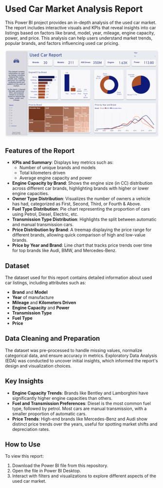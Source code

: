 # Used Car Market Analysis Report

This Power BI project provides an in-depth analysis of the used car market. The report includes interactive visuals and KPIs that reveal insights into car listings based on factors like brand, model, year, mileage, engine capacity, power, and price. This analysis can help users understand market trends, popular brands, and factors influencing used car pricing.

![Used Car Report Screenshot](https://github.com/HossamElsrah/Used-Car-Report/blob/main/Report.png)

## Features of the Report

- **KPIs and Summary**: Displays key metrics such as:
  - Number of unique brands and models
  - Total kilometers driven
  - Average engine capacity and power
- **Engine Capacity by Brand**: Shows the engine size (in CC) distribution across different car brands, highlighting brands with higher or lower engine capacities.
- **Owner Type Distribution**: Visualizes the number of owners a vehicle has had, categorized as First, Second, Third, or Fourth & Above.
- **Fuel Type Distribution**: Pie chart representing the proportion of cars using Petrol, Diesel, Electric, etc.
- **Transmission Type Distribution**: Highlights the split between automatic and manual transmission cars.
- **Price Distribution by Brand**: A treemap displaying the price range for different brands, allowing quick comparison of high and low-value brands.
- **Price by Year and Brand**: Line chart that tracks price trends over time for top brands like Audi, BMW, and Mercedes-Benz.

## Dataset

The dataset used for this report contains detailed information about used car listings, including attributes such as:
- **Brand** and **Model**
- **Year** of manufacture
- **Mileage** and **Kilometers Driven**
- **Engine Capacity** and **Power**
- **Transmission Type**
- **Fuel Type**
- **Price**

## Data Cleaning and Preparation

The dataset was pre-processed to handle missing values, normalize categorical data, and ensure accuracy in metrics. Exploratory Data Analysis (EDA) was conducted to uncover initial insights, which informed the report's design and visualization choices.

## Key Insights

- **Engine Capacity Trends**: Brands like Bentley and Lamborghini have significantly higher engine capacities than others.
- **Fuel and Transmission Preferences**: Diesel is the most common fuel type, followed by petrol. Most cars are manual transmission, with a smaller proportion of automatic cars.
- **Price Trends**: High-end brands like Mercedes-Benz and Audi show distinct price trends over the years, useful for spotting market shifts and depreciation rates.

## How to Use

To view this report:
1. Download the Power BI file from this repository.
2. Open the file in Power BI Desktop.
3. Interact with filters and visualizations to explore different aspects of the used car market.

